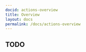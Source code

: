 ```yaml
---
docid: actions-overview
title: Overview
layout: docs
permalink: /docs/actions-overview
---
```


## TODO
